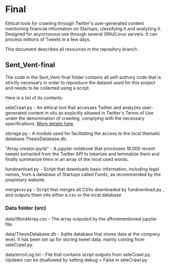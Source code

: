 # Final

Ethical tools for crawling through Twitter's user-generated content mentioning financial information on Startups, classifying it and analyzing it. Designed for asyncronous use through several GNU/Linux servers. It can process millions of Tweets in a few days.


This document describes all resources in the repository branch.  

## Sent_Vent-final  

The code in the Sent_Vent-final folder contains all self-authory code that is strictly necessary in order to reproduce the dataset used for this project and needs to be collected using a script.  

Here is a list of its contents:  

  seleCrawl.py - An ethical tool that accesses Twitter and analyzes user-generated content in situ as explicitly allowed in Twitter's Terms of Use under the denomination of crawling, complying with the necessary specifications. [More details here][1].
  
  storage.py - A module used for facilitating the access to the local thematic database ThesisDatabase.db.  
  
  "Array creator.ipynb" - A jupyter notebook that processes 18.000 recent tweets extracted from the Twitter API to tokenize and lemmatize them and finally summarize them in an array of the most used words.  
 
  fundownload.py - Script that downloads basic information, including legal names, from a database of Startups called Fundz, as recommended by the propietary website.  
  
  mergecsv.py - Script that merges all CSVs downloaded by fundownload.py , and outputs them into either a csv or the local database
  
  ### Data folder (src)
   
  data/WordArray.csv - The array outputed by the afforementioned jupyter file.  
  
  data/ThesisDatabase.db - Sqlite database that stores data at the company level. It has been set up for storing tweet data, mainly coming from seleCrawl.py.  
  
  data/errorLog.txt - File that contains script outputs from seleCrawl.py. Updates can be disallowed by setting debug = False in seleCrawl.py


[1]: https://github.com/Zeralm/Final/blob/main/Sent_Vent-final/Guide%20to%20seleCrawl.py%20.md
